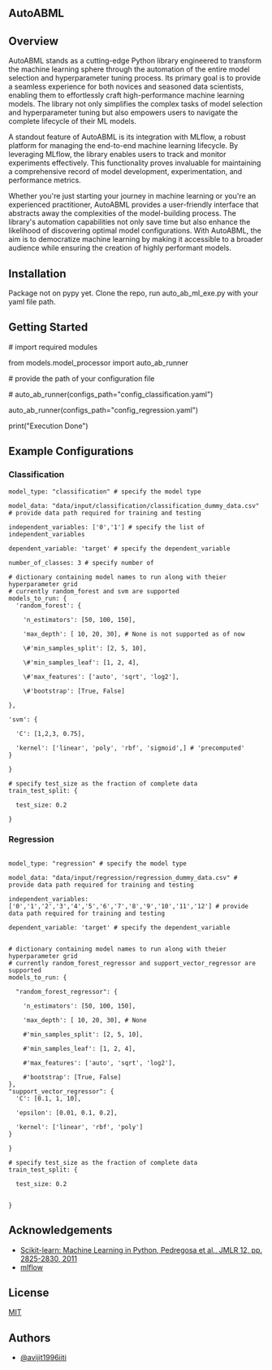 ## AutoABML

## Overview
AutoABML stands as a cutting-edge Python library engineered to transform the machine learning sphere through the automation of the entire model selection and hyperparameter tuning process. Its primary goal is to provide a seamless experience for both novices and seasoned data scientists, enabling them to effortlessly craft high-performance machine learning models. The library not only simplifies the complex tasks of model selection and hyperparameter tuning but also empowers users to navigate the complete lifecycle of their ML models.

A standout feature of AutoABML is its integration with MLflow, a robust platform for managing the end-to-end machine learning lifecycle. By leveraging MLflow, the library enables users to track and monitor experiments effectively. This functionality proves invaluable for maintaining a comprehensive record of model development, experimentation, and performance metrics.

Whether you're just starting your journey in machine learning or you're an experienced practitioner, AutoABML provides a user-friendly interface that abstracts away the complexities of the model-building process. The library's automation capabilities not only save time but also enhance the likelihood of discovering optimal model configurations. With AutoABML, the aim is to democratize machine learning by making it accessible to a broader audience while ensuring the creation of highly performant models.
## Installation
Package not on pypy yet. Clone the repo, run auto_ab_ml_exe.py with your yaml file path.
## Getting Started

\# import required modules

from models.model_processor import auto_ab_runner

\# provide the path of your configuration file 

\# auto_ab_runner(configs_path="config_classification.yaml")

auto_ab_runner(configs_path="config_regression.yaml")

print("Execution Done")

## Example Configurations

### Classification

```
model_type: "classification" # specify the model type 

model_data: "data/input/classification/classification_dummy_data.csv" # provide data path required for training and testing

independent_variables: ['0','1'] # specify the list of independent_variables

dependent_variable: 'target' # specify the dependent_variable

number_of_classes: 3 # specify number of 

# dictionary containing model names to run along with theier hyperparameter grid
# currently random_forest and svm are supported
models_to_run: {
  'random_forest': {
    
    'n_estimators': [50, 100, 150],
    
    'max_depth': [ 10, 20, 30], # None is not supported as of now
    
    \#'min_samples_split': [2, 5, 10],
    
    \#'min_samples_leaf': [1, 2, 4],
    
    \#'max_features': ['auto', 'sqrt', 'log2'],
    
    \#'bootstrap': [True, False]

},

'svm': {

  'C': [1,2,3, 0.75],

  'kernel': ['linear', 'poly', 'rbf', 'sigmoid',] # 'precomputed'
}

}

# specify test_size as the fraction of complete data 
train_test_split: { 
  
  test_size: 0.2 

} 

```


### Regression 

``` 

model_type: "regression" # specify the model type 

model_data: "data/input/regression/regression_dummy_data.csv" # provide data path required for training and testing

independent_variables: ['0','1','2','3','4','5','6','7','8','9','10','11','12'] # provide data path required for training and testing

dependent_variable: 'target' # specify the dependent_variable


# dictionary containing model names to run along with theier hyperparameter grid
# currently random_forest_regressor and support_vector_regressor are supported
models_to_run: {

  "random_forest_regressor": {

    'n_estimators': [50, 100, 150],
    
    'max_depth': [ 10, 20, 30], # None
    
    #'min_samples_split': [2, 5, 10],
    
    #'min_samples_leaf': [1, 2, 4],
    
    #'max_features': ['auto', 'sqrt', 'log2'],
    
    #'bootstrap': [True, False]
},
"support_vector_regressor": {
  'C': [0.1, 1, 10],
  
  'epsilon': [0.01, 0.1, 0.2],
  
  'kernel': ['linear', 'rbf', 'poly']
}

}

# specify test_size as the fraction of complete data 
train_test_split: { 
  
  test_size: 0.2 


} 
```
## Acknowledgements

 - [Scikit-learn: Machine Learning in Python, Pedregosa et al., JMLR 12, pp. 2825-2830, 2011](https://scikit-learn.org/stable/about.html)
 - [mlflow](https://mlflow.org/docs/latest/tutorials-and-examples/tutorial.html)
 

## License

[MIT](https://choosealicense.com/licenses/mit/)


## Authors

- [@avijit1996iiti](https://github.com/avijit1996iiti)

